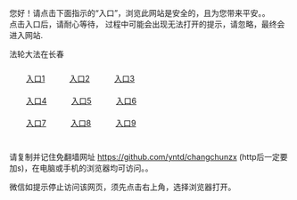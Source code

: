 您好！请点击下面指示的“入口”，浏览此网站是安全的，且为您带来平安。。 <br/>
点击入口后，请耐心等待， 过程中可能会出现无法打开的提示，请忽略，最终会进入网站. </br>

法轮大法在长春<br/>
<div style="padding:10px"><a style="margin:20px" target="_blank" href="https://dvfb9pk9h6640.cloudfront.net/2Qpsp?njfwao" id="ccLink1" rel="nofollow">入口1</a> <a target="_blank" style="margin:20px" href="https://dazmdac6jrd0s.cloudfront.net/2Qpsp?pyfdtco" id="ccLink2" rel="nofollow">入口2</a> <a style="margin:20px" target="_blank" href="https://d1tgjcwrjbr4p3.cloudfront.net/2Qpsp?ygxpaw" id="ccLink3" rel="nofollow">入口3</a></div>

<div style="padding:10px" ><a style="margin:20px" target="_blank" href="https://dvfb9pk9h6640.cloudfront.net/2Qpsp?njfwao" id="ccLink4" rel="nofollow">入口4</a> <a style="margin:20px" href="https://dazmdac6jrd0s.cloudfront.net/2Qpsp?pyfdtco" target="_blank" id="ccLink5" rel="nofollow">入口5</a> <a style="margin:20px" href="https://d1tgjcwrjbr4p3.cloudfront.net/2Qpsp?ygxpaw" target="_blank" id="ccLink6" rel="nofollow">入口6</a></div>

<div style="padding:10px"><a style="margin:20px" target="_blank" href="https://dvfb9pk9h6640.cloudfront.net/2Qpsp?njfwao" id="ccLink7" rel="nofollow">入口7</a> <a style="margin:20px" href="https://dazmdac6jrd0s.cloudfront.net/2Qpsp?pyfdtco" target="_blank" id="ccLink8" rel="nofollow">入口8</a> <a style="margin:20px" target="_blank" href="https://d1tgjcwrjbr4p3.cloudfront.net/2Qpsp?ygxpaw" id="ccLink9" rel="nofollow">入口9</a></div>

<br/>



请复制并记住免翻墙网址 https://github.com/yntd/changchunzx (http后一定要加s)，在电脑或手机的浏览器均可访问。。<br/>

微信如提示停止访问该网页，须先点击右上角，选择浏览器打开。
